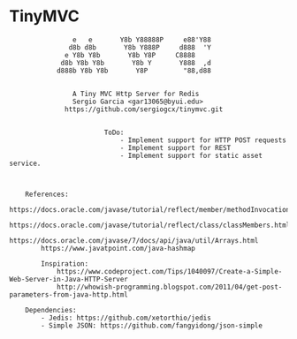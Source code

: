 # TinyMVC

                    e   e       Y8b Y88888P     e88'Y88
                   d8b d8b       Y8b Y888P     d888  'Y
                  e Y8b Y8b       Y8b Y8P     C8888
                 d8b Y8b Y8b       Y8b Y       Y888  ,d
                d888b Y8b Y8b       Y8P         "88,d88


                    A Tiny MVC Http Server for Redis
                    Sergio Garcia <gar13065@byui.edu>
                  https://github.com/sergiogcx/tinymvc.git


                            ToDo:
                                - Implement support for HTTP POST requests
                                - Implement support for REST
                                - Implement support for static asset service.



        References:
            https://docs.oracle.com/javase/tutorial/reflect/member/methodInvocation.html
            https://docs.oracle.com/javase/tutorial/reflect/class/classMembers.html
            https://docs.oracle.com/javase/7/docs/api/java/util/Arrays.html
            https://www.javatpoint.com/java-hashmap

            Inspiration:
                https://www.codeproject.com/Tips/1040097/Create-a-Simple-Web-Server-in-Java-HTTP-Server
                http://whowish-programming.blogspot.com/2011/04/get-post-parameters-from-java-http.html

        Dependencies:
            - Jedis: https://github.com/xetorthio/jedis
            - Simple JSON: https://github.com/fangyidong/json-simple
